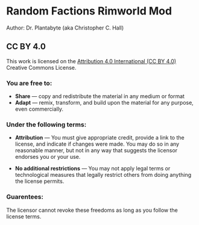 # Random Factions Rimworld Mod
Author: Dr. Plantabyte (aka Christopher C. Hall)
## CC BY 4.0

This work is licensed on the [Attribution 4.0 International (CC BY 4.0)](https://creativecommons.org/licenses/by/4.0/) Creative Commons License.


### You are free to:

* **Share** — copy and redistribute the material in any medium or format
* **Adapt** — remix, transform, and build upon the material
    for any purpose, even commercially.


### Under the following terms:

* **Attribution** — You must give appropriate credit, provide a link to the license, and indicate if changes were made. You may do so in any reasonable manner, but not in any way that suggests the licensor endorses you or your use.

* **No additional restrictions** — You may not apply legal terms or technological measures that legally restrict others from doing anything the license permits.

### Guarentees:

The licensor cannot revoke these freedoms as long as you follow the license terms.
